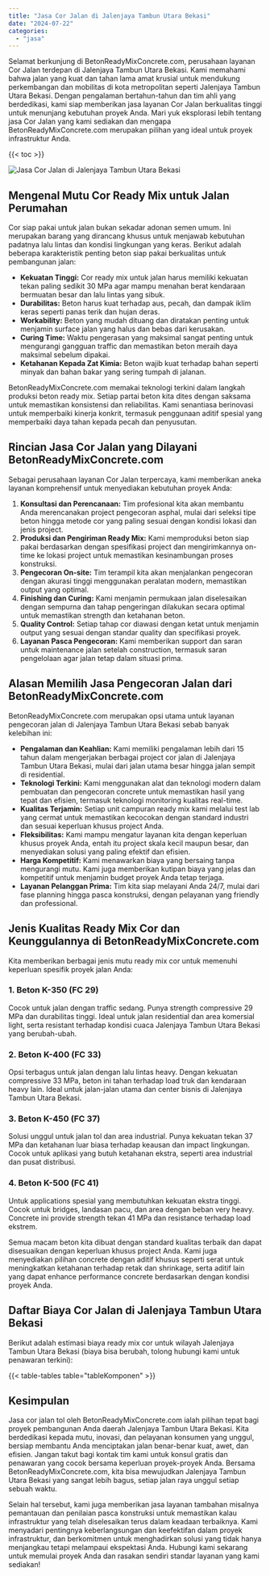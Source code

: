 ```yaml
---
title: "Jasa Cor Jalan di Jalenjaya Tambun Utara Bekasi"
date: "2024-07-22"
categories: 
  - "jasa"
---
```


Selamat berkunjung di BetonReadyMixConcrete.com, perusahaan layanan Cor Jalan terdepan di Jalenjaya Tambun Utara Bekasi. Kami memahami bahwa jalan yang kuat dan tahan lama amat krusial untuk mendukung perkembangan dan mobilitas di kota metropolitan seperti Jalenjaya Tambun Utara Bekasi. Dengan pengalaman bertahun-tahun dan tim ahli yang berdedikasi, kami siap memberikan jasa layanan Cor Jalan berkualitas tinggi untuk menunjang kebutuhan proyek Anda. Mari yuk eksplorasi lebih tentang jasa Cor Jalan yang kami sediakan dan mengapa BetonReadyMixConcrete.com merupakan pilihan yang ideal untuk proyek infrastruktur Anda.

{{< toc >}}

![Jasa Cor Jalan di Jalenjaya Tambun Utara Bekasi](https://betoncor8.github.io/cor/harga-beton-readymix-concrete%20(11).png)

## Mengenal Mutu Cor Ready Mix untuk Jalan Perumahan

Cor siap pakai untuk jalan bukan sekadar adonan semen umum. Ini merupakan barang yang dirancang khusus untuk menjawab kebutuhan padatnya lalu lintas dan kondisi lingkungan yang keras. Berikut adalah beberapa karakteristik penting beton siap pakai berkualitas untuk pembangunan jalan:

- **Kekuatan Tinggi:** Cor ready mix untuk jalan harus memiliki kekuatan tekan paling sedikit 30 MPa agar mampu menahan berat kendaraan bermuatan besar dan lalu lintas yang sibuk.
- **Durabilitas:** Beton harus kuat terhadap aus, pecah, dan dampak iklim keras seperti panas terik dan hujan deras.
- **Workability:** Beton yang mudah dituang dan diratakan penting untuk menjamin surface jalan yang halus dan bebas dari kerusakan.
- **Curing Time:** Waktu pengerasan yang maksimal sangat penting untuk mengurangi gangguan traffic dan memastikan beton meraih daya maksimal sebelum dipakai.
- **Ketahanan Kepada Zat Kimia:** Beton wajib kuat terhadap bahan seperti minyak dan bahan bakar yang sering tumpah di jalanan.

BetonReadyMixConcrete.com memakai teknologi terkini dalam langkah produksi beton ready mix. Setiap partai beton kita dites dengan saksama untuk memastikan konsistensi dan reliabilitas. Kami senantiasa berinovasi untuk memperbaiki kinerja konkrit, termasuk penggunaan aditif spesial yang memperbaiki daya tahan kepada pecah dan penyusutan.

## Rincian Jasa Cor Jalan yang Dilayani BetonReadyMixConcrete.com

Sebagai perusahaan layanan Cor Jalan terpercaya, kami memberikan aneka layanan komprehensif untuk menyediakan kebutuhan proyek Anda:

1. **Konsultasi dan Perencanaan:** Tim profesional kita akan membantu Anda merencanakan project pengecoran asphal, mulai dari seleksi tipe beton hingga metode cor yang paling sesuai dengan kondisi lokasi dan jenis project.
2. **Produksi dan Pengiriman Ready Mix:** Kami memproduksi beton siap pakai berdasarkan dengan spesifikasi project dan mengirimkannya on-time ke lokasi project untuk memastikan kesinambungan proses konstruksi.
3. **Pengecoran On-site:** Tim terampil kita akan menjalankan pengecoran dengan akurasi tinggi menggunakan peralatan modern, memastikan output yang optimal.
4. **Finishing dan Curing:** Kami menjamin permukaan jalan diselesaikan dengan sempurna dan tahap pengeringan dilakukan secara optimal untuk memastikan strength dan ketahanan beton.
5. **Quality Control:** Setiap tahap cor diawasi dengan ketat untuk menjamin output yang sesuai dengan standar quality dan specifikasi proyek.
6. **Layanan Pasca Pengecoran:** Kami memberikan support dan saran untuk maintenance jalan setelah construction, termasuk saran pengelolaan agar jalan tetap dalam situasi prima.

## Alasan Memilih Jasa Pengecoran Jalan dari BetonReadyMixConcrete.com

BetonReadyMixConcrete.com merupakan opsi utama untuk layanan pengecoran jalan di Jalenjaya Tambun Utara Bekasi sebab banyak kelebihan ini:

- **Pengalaman dan Keahlian:** Kami memiliki pengalaman lebih dari 15 tahun dalam mengerjakan berbagai project cor jalan di Jalenjaya Tambun Utara Bekasi, mulai dari jalan utama besar hingga jalan sempit di residential.
- **Teknologi Terkini:** Kami menggunakan alat dan teknologi modern dalam pembuatan dan pengecoran concrete untuk memastikan hasil yang tepat dan efisien, termasuk teknologi monitoring kualitas real-time.
- **Kualitas Terjamin:** Setiap unit campuran ready mix kami melalui test lab yang cermat untuk memastikan kecocokan dengan standard industri dan sesuai keperluan khusus project Anda.
- **Fleksibilitas:** Kami mampu mengatur layanan kita dengan keperluan khusus proyek Anda, entah itu project skala kecil maupun besar, dan menyediakan solusi yang paling efektif dan efisien.
- **Harga Kompetitif:** Kami menawarkan biaya yang bersaing tanpa mengurangi mutu. Kami juga memberikan kutipan biaya yang jelas dan kompetitif untuk menjamin budget proyek Anda tetap terjaga.
- **Layanan Pelanggan Prima:** Tim kita siap melayani Anda 24/7, mulai dari fase planning hingga pasca konstruksi, dengan pelayanan yang friendly dan professional.

## Jenis Kualitas Ready Mix Cor dan Keunggulannya di BetonReadyMixConcrete.com

Kita memberikan berbagai jenis mutu ready mix cor untuk memenuhi keperluan spesifik proyek jalan Anda:

### 1\. Beton K-350 (FC 29)

Cocok untuk jalan dengan traffic sedang. Punya strength compressive 29 MPa dan durabilitas tinggi. Ideal untuk jalan residential dan area komersial light, serta resistant terhadap kondisi cuaca Jalenjaya Tambun Utara Bekasi yang berubah-ubah.

### 2\. Beton K-400 (FC 33)

Opsi terbagus untuk jalan dengan lalu lintas heavy. Dengan kekuatan compressive 33 MPa, beton ini tahan terhadap load truk dan kendaraan heavy lain. Ideal untuk jalan-jalan utama dan center bisnis di Jalenjaya Tambun Utara Bekasi.

### 3\. Beton K-450 (FC 37)

Solusi unggul untuk jalan tol dan area industrial. Punya kekuatan tekan 37 MPa dan ketahanan luar biasa terhadap keausan dan impact lingkungan. Cocok untuk aplikasi yang butuh ketahanan ekstra, seperti area industrial dan pusat distribusi.

### 4\. Beton K-500 (FC 41)

Untuk applications spesial yang membutuhkan kekuatan ekstra tinggi. Cocok untuk bridges, landasan pacu, dan area dengan beban very heavy. Concrete ini provide strength tekan 41 MPa dan resistance terhadap load ekstrem.

Semua macam beton kita dibuat dengan standard kualitas terbaik dan dapat disesuaikan dengan keperluan khusus project Anda. Kami juga menyediakan pilihan concrete dengan aditif khusus seperti serat untuk meningkatkan ketahanan terhadap retak dan shrinkage, serta aditif lain yang dapat enhance performance concrete berdasarkan dengan kondisi proyek Anda.

## Daftar Biaya Cor Jalan di Jalenjaya Tambun Utara Bekasi

Berikut adalah estimasi biaya ready mix cor untuk wilayah Jalenjaya Tambun Utara Bekasi (biaya bisa berubah, tolong hubungi kami untuk penawaran terkini):

{{< table-tables table="tableKomponen" >}}

## Kesimpulan

Jasa cor jalan tol oleh BetonReadyMixConcrete.com ialah pilihan tepat bagi proyek pembangunan Anda daerah Jalenjaya Tambun Utara Bekasi. Kita berdedikasi kepada mutu, inovasi, dan pelayanan konsumen yang unggul, bersiap membantu Anda menciptakan jalan benar-benar kuat, awet, dan efisien. Jangan takut bagi kontak tim kami untuk konsul gratis dan penawaran yang cocok bersama keperluan proyek-proyek Anda. Bersama BetonReadyMixConcrete.com, kita bisa mewujudkan Jalenjaya Tambun Utara Bekasi yang sangat lebih bagus, setiap jalan raya unggul setiap sebuah waktu.

Selain hal tersebut, kami juga memberikan jasa layanan tambahan misalnya pemantauan dan penilaian pasca konstruksi untuk memastikan kalau infrastruktur yang telah diselesaikan terus dalam keadaan terbaiknya. Kami menyadari pentingnya keberlangsungan dan keefektifan dalam proyek infrastruktur, dan berkomitmen untuk menghadirkan solusi yang tidak hanya menjangkau tetapi melampaui ekspektasi Anda. Hubungi kami sekarang untuk memulai proyek Anda dan rasakan sendiri standar layanan yang kami sediakan!
